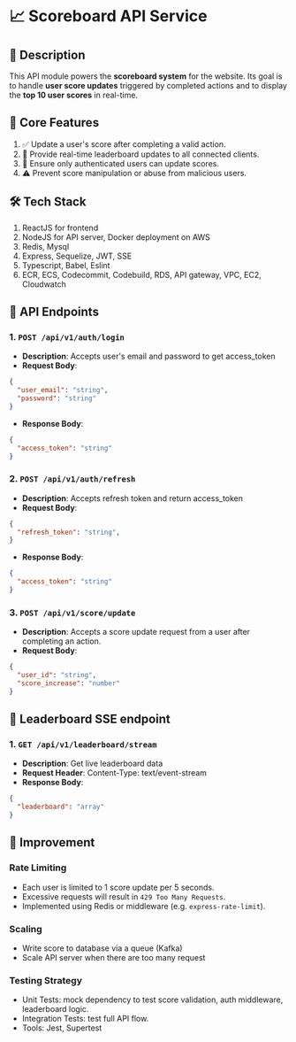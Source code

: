 # 📈 Scoreboard API Service

## 🧩 Description

This API module powers the **scoreboard system** for the website. Its goal is to handle **user score updates** triggered by completed actions and to display the **top 10 user scores** in real-time.


## 🔧 Core Features

1. ✅ Update a user's score after completing a valid action.
2. 📡 Provide real-time leaderboard updates to all connected clients.
3. 🔐 Ensure only authenticated users can update scores.
4. ⚠️ Prevent score manipulation or abuse from malicious users.

 

## 🛠️ Tech Stack
1. ReactJS for frontend
2. NodeJS for API server, Docker deployment on AWS
3. Redis, Mysql
4. Express, Sequelize, JWT, SSE
5. Typescript, Babel, Eslint
6. ECR, ECS, Codecommit, Codebuild, RDS, API gateway, VPC, EC2, Cloudwatch


## 🔗 API Endpoints

### 1. `POST /api/v1/auth/login`

- **Description**: Accepts user's email and password to get access_token
- **Request Body**:

```json
{
  "user_email": "string",
  "password": "string"
}
```

- **Response Body**:

```json
{
  "access_token": "string"
}
```

### 2. `POST /api/v1/auth/refresh`

- **Description**: Accepts refresh token and return access_token
- **Request Body**:

```json
{
  "refresh_token": "string",
}
```
- **Response Body**:

```json
{
  "access_token": "string"
}
```

### 3. `POST /api/v1/score/update`

- **Description**: Accepts a score update request from a user after completing an action.
- **Request Body**:

```json
{
  "user_id": "string",
  "score_increase": "number"
}
```

## 🔗 Leaderboard SSE endpoint

### 1. `GET /api/v1/leaderboard/stream`

- **Description**: Get live leaderboard data
- **Request Header**: Content-Type: text/event-stream
- **Response Body**:

```json
{
  "leaderboard": "array"
}
```

## 🚀 Improvement


###  Rate Limiting
- Each user is limited to 1 score update per 5 seconds.
- Excessive requests will result in `429 Too Many Requests`.
- Implemented using Redis or middleware (e.g. `express-rate-limit`).


###  Scaling
- Write score to database via a queue (Kafka)
- Scale API server when there are too many request

###  Testing Strategy
- Unit Tests: mock dependency to test score validation, auth middleware, leaderboard logic.
- Integration Tests: test full API flow.
- Tools: Jest, Supertest

